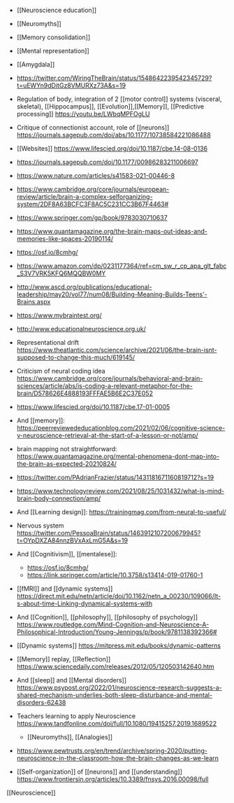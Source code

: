   - [[Neuroscience education]]
  - [[Neuromyths]]
  - [[Memory consolidation]]
  - [[Mental representation]]
  - [[Amygdala]]

  - https://twitter.com/WiringTheBrain/status/1548642239542345729?t=uEWYn9dDitGz8VMURXz73A&s=19

  - Regulation of body, integration of 2  [[motor control]] systems (visceral, skeletal),
    [[Hippocampus]],
    [[Evolution]],[[Memory]],
    [[Predictive processing]]
    https://youtu.be/LWbqMPFOgLU

  - Critique of connectionist account, role of
    [[neurons]]
    https://journals.sagepub.com/doi/abs/10.1177/10738584221086488

  - [[Websites]]
    https://www.lifescied.org/doi/10.1187/cbe.14-08-0136
  - https://journals.sagepub.com/doi/10.1177/00986283211006697
  - https://www.nature.com/articles/s41583-021-00446-8
  - https://www.cambridge.org/core/journals/european-review/article/brain-a-complex-selforganizing-system/2DF8A63BCFC3F8AC5C231CC3B67F4463#
  - https://www.springer.com/gp/book/9783030710637
  - https://www.quantamagazine.org/the-brain-maps-out-ideas-and-memories-like-spaces-20190114/
  - https://osf.io/8cmhg/
  - https://www.amazon.com/dp/0231177364/ref=cm_sw_r_cp_apa_glt_fabc_S3V7VRK5KFQ6MQQBW0MY
  - http://www.ascd.org/publications/educational-leadership/may20/vol77/num08/Building-Meaning-Builds-Teens'-Brains.aspx
  - https://www.mybraintest.org/
  - http://www.educationalneuroscience.org.uk/
  - Representational drift
    https://www.theatlantic.com/science/archive/2021/06/the-brain-isnt-supposed-to-change-this-much/619145/
  - Criticism of neural coding idea
    https://www.cambridge.org/core/journals/behavioral-and-brain-sciences/article/abs/is-coding-a-relevant-metaphor-for-the-brain/D578626E4888193FFFAE5B6E2C37E052
  - https://www.lifescied.org/doi/10.1187/cbe.17-01-0005

  - And [[memory]]:
    https://peerreviewededucationblog.com/2021/02/06/cognitive-science-v-neuroscience-retrieval-at-the-start-of-a-lesson-or-not/amp/
  - brain mapping not straightforward:
    https://www.quantamagazine.org/mental-phenomena-dont-map-into-the-brain-as-expected-20210824/

  - https://twitter.com/PAdrianFrazier/status/1431181671160819712?s=19

  - https://www.technologyreview.com/2021/08/25/1031432/what-is-mind-brain-body-connection/amp/

  - And [[Learning design]]:
    https://trainingmag.com/from-neural-to-useful/

  - Nervous system
    https://twitter.com/PessoaBrain/status/1463912107200679945?t=OYpDXZA84nnzBVxAxLmG5A&s=19

  - And [[Cognitivism]],
    [[mentalese]]:
      - https://osf.io/8cmhg/
      - https://link.springer.com/article/10.3758/s13414-019-01760-1

  - [[fMRI]] and  [[dynamic systems]]
    https://direct.mit.edu/netn/article/doi/10.1162/netn_a_00230/109066/It-s-about-time-Linking-dynamical-systems-with

  - And [[Cognition]],
    [[philosophy]],  [[philosophy of psychology]]
    https://www.routledge.com/Mind-Cognition-and-Neuroscience-A-Philosophical-Introduction/Young-Jennings/p/book/9781138392366#

  - [[Dynamic systems]]
    https://mitpress.mit.edu/books/dynamic-patterns

  - [[Memory]] replay,
    [[Reflection]]
    https://www.sciencedaily.com/releases/2012/05/120503142640.htm

  - And [[sleep]] and  [[Mental disorders]]
    https://www.psypost.org/2022/01/neuroscience-research-suggests-a-shared-mechanism-underlies-both-sleep-disturbance-and-mental-disorders-62438

  - Teachers learning to apply Neuroscience
    https://www.tandfonline.com/doi/full/10.1080/19415257.2019.1689522
      - [[Neuromyths]],
        [[Analogies]]

  - https://www.pewtrusts.org/en/trend/archive/spring-2020/putting-neuroscience-in-the-classroom-how-the-brain-changes-as-we-learn

  - [[Self-organization]] of
    [[neurons]] and
    [[understanding]]
    https://www.frontiersin.org/articles/10.3389/fnsys.2016.00098/full

[[Neuroscience]]